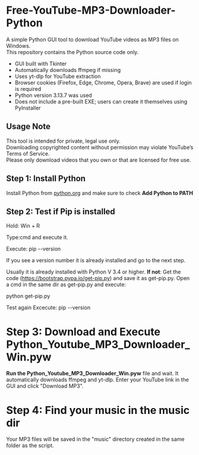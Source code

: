 # Free-YouTube-MP3-Downloader-Python

A simple Python GUI tool to download YouTube videos as MP3 files on Windows.  
This repository contains the Python source code only.

- GUI built with Tkinter  
- Automatically downloads ffmpeg if missing  
- Uses yt-dlp for YouTube extraction  
- Browser cookies (Firefox, Edge, Chrome, Opera, Brave) are used if login is required  
- Python version 3.13.7 was used  
- Does not include a pre-built EXE; users can create it themselves using PyInstaller  

## Usage Note
This tool is intended for private, legal use only.  
Downloading copyrighted content without permission may violate YouTube’s Terms of Service.  
Please only download videos that you own or that are licensed for free use.

## Step 1: Install Python
Install Python from [python.org](https://www.python.org/) and make sure to check __Add Python to PATH__

## Step 2: Test if Pip is installed
Hold: Win + R

Type:cmd
and execute it.
 
Execute: pip --version

If you see a version number it is already installed and go to the next step.

Usually it is already installed with Python V 3.4 or higher.
__If not__:
  Get the code (https://bootstrap.pypa.io/get-pip.py) and save it as get-pip.py.
  Open a cmd in the same dir as get-pip.py and execute: 
  
  python get-pip.py
  
  Test again Excecute: pip --version
# Step 3: Download and Execute Python_Youtube_MP3_Downloader_Win.pyw 
__Run the Python_Youtube_MP3_Downloader_Win.pyw__ file and wait.  It automatically downloads ffmpeg and yt-dlp. 
Enter your YouTube link in the GUI and click "Download MP3".
# Step 4: Find your music in the music dir
Your MP3 files will be saved in the "music" directory created in the same folder as the script.

